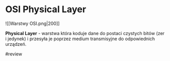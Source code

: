 # OSI Physical Layer

![[Warstwy OSI.png|200]]

**Physical Layer** - warstwa która koduje dane do postaci czystych bitów (zer i jedynek) i przesyła je poprzez medium transmisyjne do odpowiednich urządzeń.

#review